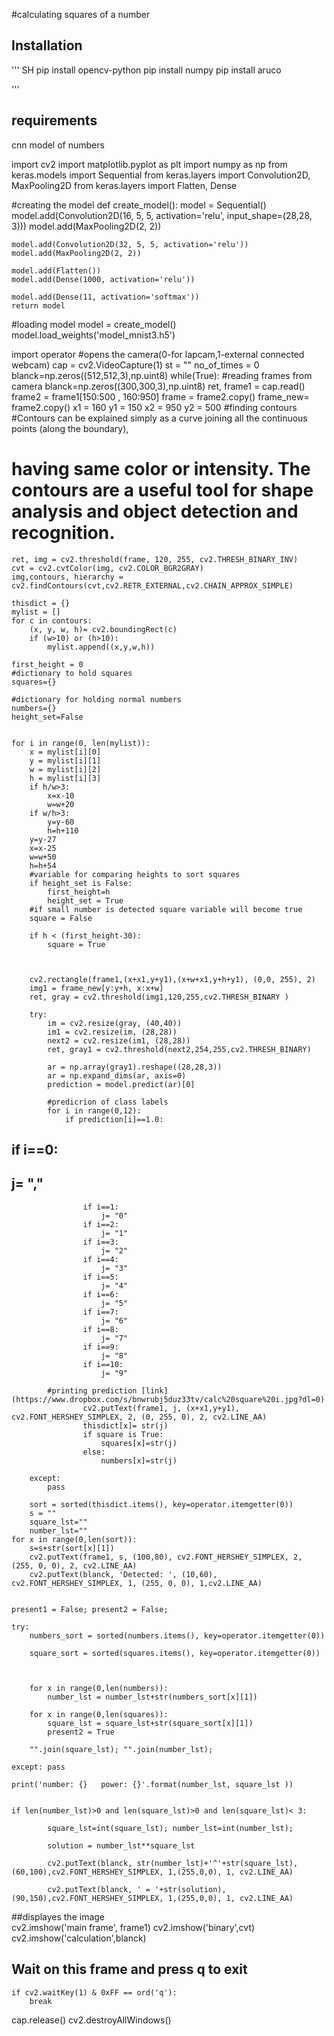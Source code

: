 
#calculating squares of a number
## Installation
''' SH
pip install opencv-python
pip install numpy
pip install aruco

'''
## requirements
cnn model of numbers

import cv2
import matplotlib.pyplot as plt
import numpy as np
from keras.models import Sequential
from keras.layers import Convolution2D, MaxPooling2D
from keras.layers import Flatten, Dense
 
#creating the model
def create_model():
    model = Sequential()
    model.add(Convolution2D(16, 5, 5, activation='relu', input_shape=(28,28, 3)))
    model.add(MaxPooling2D(2, 2))
 
    model.add(Convolution2D(32, 5, 5, activation='relu'))
    model.add(MaxPooling2D(2, 2))
 
    model.add(Flatten())
    model.add(Dense(1000, activation='relu'))
 
    model.add(Dense(11, activation='softmax'))
    return model
 
#loading model
model = create_model()
model.load_weights('model_mnist3.h5')
 
 
import operator
#opens the camera(0-for lapcam,1-external connected webcam)
cap = cv2.VideoCapture(1)
st = ""
no_of_times = 0
blanck=np.zeros((512,512,3),np.uint8)
while(True):
    #reading frames from camera
    blanck=np.zeros((300,300,3),np.uint8)
    ret, frame1 = cap.read()
    frame2 = frame1[150:500 , 160:950]
    frame = frame2.copy()
    frame_new= frame2.copy()
    x1 = 160
    y1 = 150
    x2 = 950
    y2 = 500
   #finding contours
#Contours can be explained simply as a curve joining all the continuous points (along the boundary),
# having same color or intensity. The contours are a useful tool for shape analysis and object detection and recognition.
    ret, img = cv2.threshold(frame, 120, 255, cv2.THRESH_BINARY_INV)
    cvt = cv2.cvtColor(img, cv2.COLOR_BGR2GRAY)
    img,contours, hierarchy = cv2.findContours(cvt,cv2.RETR_EXTERNAL,cv2.CHAIN_APPROX_SIMPLE)
     
    thisdict = {}
    mylist = []
    for c in contours:
        (x, y, w, h)= cv2.boundingRect(c)
        if (w>10) or (h>10):
            mylist.append((x,y,w,h))
             
    first_height = 0
    #dictionary to hold squares
    squares={}
 
    #dictionary for holding normal numbers
    numbers={}
    height_set=False
     
     
    for i in range(0, len(mylist)):
        x = mylist[i][0]
        y = mylist[i][1]
        w = mylist[i][2]
        h = mylist[i][3]
        if h/w>3:
            x=x-10
            w=w+20
        if w/h>3:
            y=y-60
            h=h+110
        y=y-27
        x=x-25
        w=w+50
        h=h+54
        #variable for comparing heights to sort squares
        if height_set is False:
            first_height=h
            height_set = True
        #if small number is detected square variable will become true
        square = False
         
        if h < (first_height-30):
            square = True
         
             
        
        cv2.rectangle(frame1,(x+x1,y+y1),(x+w+x1,y+h+y1), (0,0, 255), 2)
        img1 = frame_new[y:y+h, x:x+w]
        ret, gray = cv2.threshold(img1,120,255,cv2.THRESH_BINARY )
         
        try:
            im = cv2.resize(gray, (40,40))
            im1 = cv2.resize(im, (28,28))
            next2 = cv2.resize(im1, (28,28))
            ret, gray1 = cv2.threshold(next2,254,255,cv2.THRESH_BINARY)
 
            ar = np.array(gray1).reshape((28,28,3))
            ar = np.expand_dims(ar, axis=0)
            prediction = model.predict(ar)[0]
 
            #predicrion of class labels
            for i in range(0,12):
                if prediction[i]==1.0:
##                    if i==0:
##                        j= ","
                    if i==1:
                        j= "0"
                    if i==2:
                        j= "1"
                    if i==3:
                        j= "2"
                    if i==4:
                        j= "3"
                    if i==5:
                        j= "4"
                    if i==6:
                        j= "5"
                    if i==7:
                        j= "6"
                    if i==8:
                        j= "7"
                    if i==9:
                        j= "8"
                    if i==10:
                        j= "9"
                      
            #printing prediction [link](https://www.dropbox.com/s/bnwrubj5duz33tv/calc%20square%20i.jpg?dl=0)
                    cv2.putText(frame1, j, (x+x1,y+y1), cv2.FONT_HERSHEY_SIMPLEX, 2, (0, 255, 0), 2, cv2.LINE_AA)
                    thisdict[x]= str(j)
                    if square is True:
                        squares[x]=str(j)
                    else:
                        numbers[x]=str(j)
 
        except:
            pass
 
        sort = sorted(thisdict.items(), key=operator.itemgetter(0))
        s = ""
        square_lst=""
        number_lst=""
    for x in range(0,len(sort)):
        s=s+str(sort[x][1])
        cv2.putText(frame1, s, (100,80), cv2.FONT_HERSHEY_SIMPLEX, 2, (255, 0, 0), 2, cv2.LINE_AA)
        cv2.putText(blanck, 'Detected: ', (10,60), cv2.FONT_HERSHEY_SIMPLEX, 1, (255, 0, 0), 1,cv2.LINE_AA)
 
 
    present1 = False; present2 = False;
     
    try:
        numbers_sort = sorted(numbers.items(), key=operator.itemgetter(0))
 
        square_sort = sorted(squares.items(), key=operator.itemgetter(0))
         
         
         
        for x in range(0,len(numbers)):
            number_lst = number_lst+str(numbers_sort[x][1])
 
        for x in range(0,len(squares)):
            square_lst = square_lst+str(square_sort[x][1])
            present2 = True
 
        "".join(square_lst); "".join(number_lst);
         
    except: pass
 
    print('number: {}   power: {}'.format(number_lst, square_lst ))
     
     
    if len(number_lst)>0 and len(square_lst)>0 and len(square_lst)< 3:
             
            square_lst=int(square_lst); number_lst=int(number_lst);
 
            solution = number_lst**square_lst
 
            cv2.putText(blanck, str(number_lst)+'^'+str(square_lst),(60,100),cv2.FONT_HERSHEY_SIMPLEX, 1,(255,0,0), 1, cv2.LINE_AA)
             
            cv2.putText(blanck, ' = '+str(solution),(90,150),cv2.FONT_HERSHEY_SIMPLEX, 1,(255,0,0), 1, cv2.LINE_AA)
 
     
  ##displayes the image   
    cv2.imshow('main frame', frame1)
    cv2.imshow('binary',cvt)
    cv2.imshow('calculation',blanck)
## Wait on this frame and press q to exit 
    if cv2.waitKey(1) & 0xFF == ord('q'):
        break       
cap.release()
cv2.destroyAllWindows()